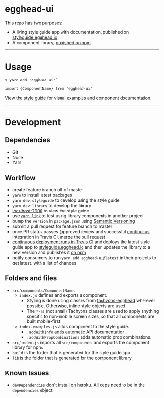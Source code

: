 # egghead-ui

This repo has two purposes:
- A living style guide app with documentation, published on [styleguide.egghead.io](https://styleguide.egghead.io)
- A component library, [pubished on npm](https://www.npmjs.com/package/egghead-ui)

---

# Usage

```
$ yarn add 'egghead-ui'`
```

```
import {ComponentName} from 'egghead-ui'
```

View [the style guide](https://styleguide.egghead.io) for visual examples and component documentation.

---

# Development

## Dependencies

- Git
- Node
- Yarn

## Workflow

- create feature branch off of master
- `yarn` to install latest packages
- `yarn dev:styleguide` to develop using the style guide
- `yarn dev:library` to develop the library
- [localhost:2000](http://localhost:2000) to view the style guide
- use [`yarn link`](https://yarnpkg.com/lang/en/docs/cli/link/) to test using library components in another project
- bump the `version` in `package.json` using [Semantic Versioning](http://semver.org/)
- submit a pull request for feature branch to master
- once PR status passes (approved review and successful [continuous integration in Travis CI](https://travis-ci.org/eggheadio/egghead-ui), merge the pull request
- [continuous deployment runs in Travis CI](https://travis-ci.org/eggheadio/egghead-ui) and deploys the latest style guide app to [styleguide.egghead.io](https://styleguide.egghead.io) and then updates the library to a new version and publishes it [on npm](https://www.npmjs.com/package/egghead-ui)
- notify consumers to run `yarn add egghead-ui@latest` in their projects to get latest, with a list of changes

## Folders and files

- `src/components/ComponentName`:
  - `index.js` defines and exports a component.
    - Styling is done using classes from [tachyons-egghead](https://github.com/eggheadio/tachyons-egghead) wherever possible. Otherwise, inline style objects are used.
    - The `*-ns` (not small) Tachyons classes are used to apply anything specific to non-mobile screen sizes, so that all components are built mobile-first.
  - `index.examples.js` adds component to the style guide.
    - `.addWithInfo` adds automatic API documentation.
    - `.addWithPropCombinations` adds automatic prop combinations.
- `src/index.js` imports all `src/components` and exports the component library for npm.
- `build` is the folder that is generated for the style guide app
- `lib` is the folder that is generated for the component library

## Known Issues

- `devDependencies` don't install on heroku. All deps need to be in the `dependencies` object.

